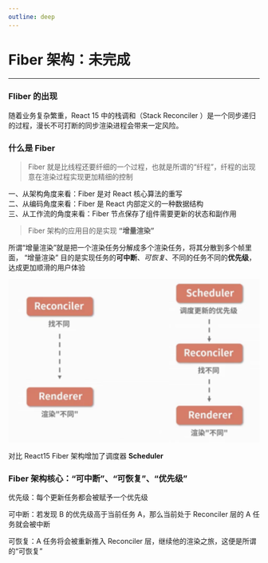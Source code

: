 ```yaml
---
outline: deep
---
```


# Fiber 架构：未完成

---

### FIiber 的出现

随着业务复杂繁重，React 15 中的栈调和（Stack Reconciler ）是一个同步递归的过程，漫长不可打断的同步渲染进程会带来一定风险。

### 什么是 Fiber

> Fiber 就是比线程还要纤细的一个过程，也就是所谓的“纤程”，纤程的出现意在渲染过程实现更加精细的控制

一、从架构角度来看：Fiber 是对 React 核心算法的重写\
二、从编码角度来看：Fiber 是 React 内部定义的一种数据结构\
三、从工作流的角度来看：Fiber 节点保存了组件需要更新的状态和副作用

> Fiber 架构的应用目的是实现 **“增量渲染”**

所谓“增量渲染”就是把一个渲染任务分解成多个渲染任务，将其分散到多个帧里面，
“增量渲染” 目的是实现任务的**可中断**、_可恢复_、不同的任务不同的**优先级**，达成更加顺滑的用户体验

![图片](/blog/Fiber01.png)

对比 React15 Fiber 架构增加了调度器 **Scheduler**

### Fiber 架构核心：“可中断”、“可恢复”、“优先级”

优先级：每个更新任务都会被赋予一个优先级

可中断：若发现 B 的优先级高于当前任务 A，那么当前处于 Reconciler 层的 A 任务就会被中断

可恢复：A 任务将会被重新推入 Reconciler 层，继续他的渲染之旅，这便是所谓的“可恢复”
